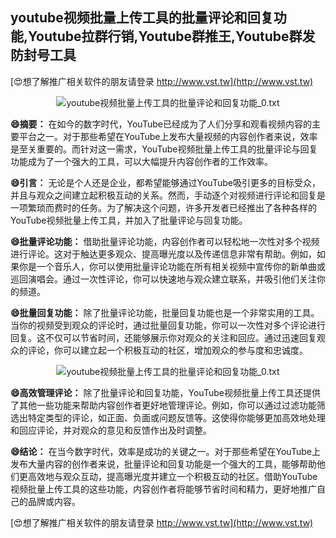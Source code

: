 ## **youtube视频批量上传工具的批量评论和回复功能,Youtube拉群行销,Youtube群推王,Youtube群发防封号工具**

[😍想了解推广相关软件的朋友请登录 http://www.vst.tw](http://www.vst.tw)

 <center><img src="https://vst.tw/MP4/tuiguang/png/4.png" alt="youtube视频批量上传工具的批量评论和回复功能_0.txt"></center>

**😄摘要：**
在如今的数字时代，YouTube已经成为了人们分享和观看视频内容的主要平台之一。对于那些希望在YouTube上发布大量视频的内容创作者来说，效率是至关重要的。而针对这一需求，YouTube视频批量上传工具的批量评论与回复功能成为了一个强大的工具，可以大幅提升内容创作者的工作效率。

**😄引言：**
无论是个人还是企业，都希望能够通过YouTube吸引更多的目标受众，并且与观众之间建立起积极互动的关系。然而，手动逐个对视频进行评论和回复是一项繁琐而费时的任务。为了解决这个问题，许多开发者已经推出了各种各样的YouTube视频批量上传工具，并加入了批量评论与回复功能。

**😄批量评论功能：**
借助批量评论功能，内容创作者可以轻松地一次性对多个视频进行评论。这对于触达更多观众、提高曝光度以及传递信息非常有帮助。例如，如果你是一个音乐人，你可以使用批量评论功能在所有相关视频中宣传你的新单曲或巡回演唱会。通过一次性评论，你可以快速地与观众建立联系，并吸引他们关注你的频道。

**😄批量回复功能：**
除了批量评论功能，批量回复功能也是一个非常实用的工具。当你的视频受到观众的评论时，通过批量回复功能，你可以一次性对多个评论进行回复。这不仅可以节省时间，还能够展示你对观众的关注和回应。通过迅速回复观众的评论，你可以建立起一个积极互动的社区，增加观众的参与度和忠诚度。

 <center><img src="https://vst.tw/MP4/tuiguang/png/5.png" alt="youtube视频批量上传工具的批量评论和回复功能_0.txt"></center>

**😄高效管理评论：**
除了批量评论和回复功能，YouTube视频批量上传工具还提供了其他一些功能来帮助内容创作者更好地管理评论。例如，你可以通过过滤功能筛选出特定类型的评论，如正面、负面或问题反馈等。这使得你能够更加高效地处理和回应评论，并对观众的意见和反馈作出及时调整。

**😄结论：**
在当今数字时代，效率是成功的关键之一。对于那些希望在YouTube上发布大量内容的创作者来说，批量评论和回复功能是一个强大的工具，能够帮助他们更高效地与观众互动，提高曝光度并建立一个积极互动的社区。借助YouTube视频批量上传工具的这些功能，内容创作者将能够节省时间和精力，更好地推广自己的品牌或内容。

[😍想了解推广相关软件的朋友请登录 http://www.vst.tw](http://www.vst.tw)



